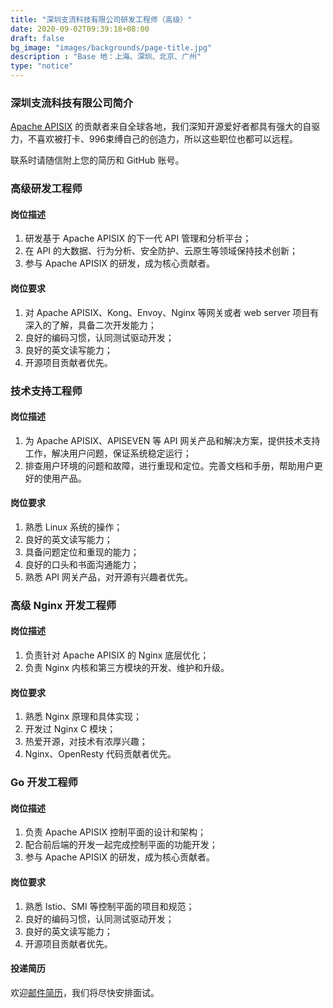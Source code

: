 ```yaml
---
title: "深圳支流科技有限公司研发工程师（高级）"
date: 2020-09-02T09:39:18+08:00
draft: false
bg_image: "images/backgrounds/page-title.jpg"
description : "Base 地：上海、深圳、北京、广州"
type: "notice"
---
```


### 深圳支流科技有限公司简介
  
[Apache APISIX](https://github.com/apache/apisix) 的贡献者来自全球各地，我们深知开源爱好者都具有强大的自驱力，不喜欢被打卡、996束缚自己的创造力，所以这些职位也都可以远程。

联系时请随信附上您的简历和 GitHub 账号。
  
### 高级研发工程师

#### 岗位描述

1. 研发基于 Apache APISIX 的下一代 API 管理和分析平台；
2. 在 API 的大数据、行为分析、安全防护、云原生等领域保持技术创新；
3. 参与 Apache APISIX 的研发，成为核心贡献者。

#### 岗位要求    
1. 对 Apache APISIX、Kong、Envoy、Nginx 等网关或者 web server 项目有深入的了解，具备二次开发能力；
2. 良好的编码习惯，认同测试驱动开发；
3. 良好的英文读写能力；
4. 开源项目贡献者优先。  

### 技术支持工程师

#### 岗位描述

1. 为 Apache APISIX、APISEVEN 等 API 网关产品和解决方案，提供技术支持工作，解决用户问题，保证系统稳定运行；
2. 排查用户环境的问题和故障，进行重现和定位。完善文档和手册，帮助用户更好的使用产品。

#### 岗位要求    
1. 熟悉 Linux 系统的操作；
2. 良好的英文读写能力；
3. 具备问题定位和重现的能力；
4. 良好的口头和书面沟通能力；
5. 熟悉 API 网关产品，对开源有兴趣者优先。

### 高级 Nginx 开发工程师

#### 岗位描述

1. 负责针对 Apache APISIX 的 Nginx 底层优化；
2. 负责 Nginx 内核和第三方模块的开发、维护和升级。

#### 岗位要求    
1. 熟悉 Nginx 原理和具体实现；
2. 开发过 Nginx C 模块；
3. 热爱开源，对技术有浓厚兴趣；
4. Nginx、OpenResty 代码贡献者优先。

### Go 开发工程师

#### 岗位描述

1. 负责 Apache APISIX 控制平面的设计和架构；
2. 配合前后端的开发一起完成控制平面的功能开发；
3. 参与 Apache APISIX 的研发，成为核心贡献者。

#### 岗位要求    
1. 熟悉 Istio、SMI 等控制平面的项目和规范；
2. 良好的编码习惯，认同测试驱动开发；
3. 良好的英文读写能力；
4. 开源项目贡献者优先。

#### 投递简历
  
欢迎[邮件简历](mailto:wenming@api7.ai)，我们将尽快安排面试。
